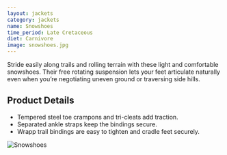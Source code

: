 ```yaml
---
layout: jackets
category: jackets
name: Snowshoes
time_period: Late Cretaceous
diet: Carnivore
image: snowshoes.jpg
---
```


Stride easily along trails and rolling terrain with these light and comfortable snowshoes. Their free rotating suspension lets your feet articulate naturally even when you’re negotiating uneven ground or traversing side hills.

## Product Details

- Tempered steel toe crampons and tri-cleats add traction.
- Separated ankle straps keep the bindings secure.
- Wrapp trail bindings are easy to tighten and cradle feet securely.

![Snowshoes](http://pureoutside.com/blog/wp-content/uploads/2011/02/msr_lightning_ascent_snowshoes.jpg)

